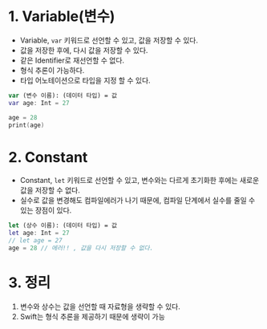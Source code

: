 # 1. Variable(변수)
* Variable, `var` 키워드로 선언할 수 있고, 값을 저장할 수 있다.
* 값을 저장한 후에, 다시 값을 저장할 수 있다.
* 같은 Identifier로 재선언할 수 없다.
* 형식 추론이 가능하다.
* 타입 어노테이션으로 타입을 지정 할 수 있다.

```swift
var (변수 이름): (데이터 타입) = 값
var age: Int = 27

age = 28
print(age)
```

# 2. Constant
* Constant, `let` 키워드로 선언할 수 있고, 변수와는 다르게 초기화한 후에는 새로운 값을 저장할 수 없다.
* 실수로 값을 변경해도 컴파일에러가 나기 때문에, 컴파일 단계에서 실수를 줄일 수 있는 장점이 있다.

```swift
let (상수 이름): (데이터 타입) = 값
let age: Int = 27
// let age = 27
age = 28 // 에러!! , 값을 다시 저장할 수 없다.
```
# 3. 정리
1. 변수와 상수는 값을 선언할 때 자료형을 생략할 수 있다. 
2. Swift는 형식 추론을 제공하기 때문에 생략이 가능

